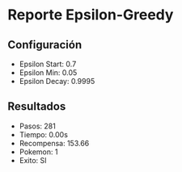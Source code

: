 # Reporte Epsilon-Greedy
## Configuración
- Epsilon Start: 0.7
- Epsilon Min: 0.05
- Epsilon Decay: 0.9995

## Resultados
- Pasos: 281
- Tiempo: 0.00s
- Recompensa: 153.66
- Pokemon: 1
- Exito: SI
